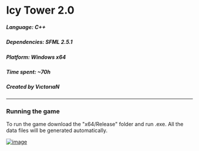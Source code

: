# Icy Tower 2.0

##### Language: C++
##### Dependencies: SFML 2.5.1
##### Platform: Windows x64
##### Time spent: ~70h
##### Created by VıctorıaN

---

### Running the game

To run the game download the "x64/Release" folder and run .exe.
All the data files will be generated automatically.

<a href="https://youtu.be/wTdsOLkvDyg" target="_blank" rel="noopener noreferrer">![image](https://user-images.githubusercontent.com/76051722/123559957-84a35280-d79f-11eb-9750-7e9ae710cd04.png)</a>
